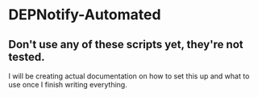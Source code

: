 # DEPNotify-Automated
## Don't use any of these scripts yet, they're not tested. 

I will be creating actual documentation on how to set this up and what to use once I finish writing everything.
